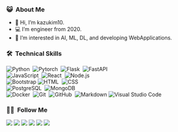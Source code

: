 <!-- <img src="https://profile-counter.glitch.me/kazukim10/count.svg"> -->

### 😺 &nbsp;About Me

- 👋 Hi, I’m kazukim10.
- 💻 I’m engineer from 2020.
- 👀 I’m interested in AI, ML, DL, and developing WebApplications.
<!--
- 🌱 I’m currently working on solo developer.
- 💞️ I’m looking to collaborate on micro-saas project.
-->
### 🛠 &nbsp;Technical Skills

![Python](https://img.shields.io/badge/-Python-05122A?style=flat&logo=python)&nbsp;
![Pytorch](https://img.shields.io/badge/-Pytorch-05122A?style=flat&logo=pytorch)&nbsp;
![Flask](https://img.shields.io/badge/-Flask-05122A?style=flat&logo=flask)&nbsp;
![FastAPI](https://img.shields.io/badge/-FastAPI-05122A?style=flat&logo=fastapi)&nbsp;\
![JavaScript](https://img.shields.io/badge/-JavaScript-05122A?style=flat&logo=javascript)&nbsp;
![React](https://img.shields.io/badge/-React-05122A?style=flat&logo=react)&nbsp;
![Node.js](https://img.shields.io/badge/-Node.js-05122A?style=flat&logo=node.js)&nbsp;\
![Bootstrap](https://img.shields.io/badge/-Bootstrap-05122A?style=flat&logo=bootstrap&logoColor=563D7C)
![HTML](https://img.shields.io/badge/-HTML-05122A?style=flat&logo=HTML5)&nbsp;
![CSS](https://img.shields.io/badge/-CSS-05122A?style=flat&logo=CSS3&logoColor=1572B6)&nbsp;\
![PostgreSQL](https://img.shields.io/badge/-PostgreSQL-05122A?style=flat&logo=PostgreSQL)&nbsp;
![MongoDB](https://img.shields.io/badge/-MongoDB-05122A?style=flat&logo=MongoDB)&nbsp;\
![Docker](https://img.shields.io/badge/-Docker-05122A?style=flat&logo=docker)&nbsp;
![Git](https://img.shields.io/badge/-Git-05122A?style=flat&logo=git)&nbsp;
![GitHub](https://img.shields.io/badge/-GitHub-05122A?style=flat&logo=github)&nbsp;
![Markdown](https://img.shields.io/badge/-Markdown-05122A?style=flat&logo=markdown)
![Visual Studio Code](https://img.shields.io/badge/-Visual%20Studio%20Code-05122A?style=flat&logo=visual-studio-code&logoColor=007ACC)&nbsp;

### 🤝🏻 &nbsp;Follow Me

<p align="left">
  <a href="https://kazukim.dev"><img src="https://img.shields.io/badge/-kazukim.dev-05122A?style=flat&logo=blogger"/></a>
  <a href="https://twitter.com/kazukim_dev"><img src="https://img.shields.io/badge/-Twitter-05122A?style=flat&logo=twitter"/></a>
  <a href="https://zenn.dev/kazukim"><img src="https://img.shields.io/badge/-Zenn-05122A?style=flat&logo=zenn"/></a>
  <a href="https://medium.kazukim.dev"><img src="https://img.shields.io/badge/-Medium-05122A?style=flat&logo=medium"/></a>
  <a href="https://www.kaggle.com/kazukim"><img src="https://img.shields.io/badge/-Kaggle-05122A?style=flat&logo=kaggle"/></a>
  <a href="https://www.youtube.com/channel/UCY5obzEygUiNwuKybJCMn7w"><img src="https://img.shields.io/badge/-Youtube-05122A?style=flat&logo=youtube"/></a>
</p>

<!-- 
### ⚙️ &nbsp;GitHub Analytics

<p align="">
  <a href="https://github.com/kazukim10">
    <img height="180em" src="https://github-readme-stats-eight-theta.vercel.app/api?username=kazukim10&show_icons=true&theme=algolia&include_all_commits=true&count_private=true"/>
    <img height="180em" src="https://github-readme-stats-eight-theta.vercel.app/api/top-langs/?username=kazukim10&layout=compact&langs_count=8&theme=algolia"/>
  </a>
</p>
-->
